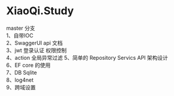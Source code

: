 # XiaoQi.Study
master 分支  
1、自带IOC   
2、SwaggerUI api 文档   
3、jwt 登录认证 权限控制   
4、action 全局异常过滤
5、简单的 Repository Servics API 架构设计  
6、EF core 的使用   
7、DB Sqlite   
8、log4net   
9、跨域设置    


